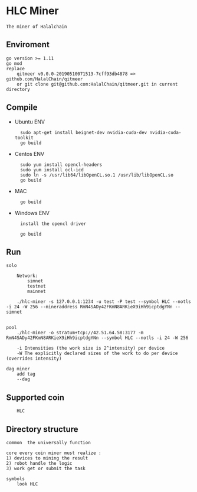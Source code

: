 # HLC Miner

    The miner of Halalchain

## Enviroment

    go version >= 1.11
    go mod
    replace
        qitmeer v0.0.0-20190510071513-7cff93db4878 => github.com/HalalChain/qitmeer
        or git clone git@github.com:HalalChain/qitmeer.git in current directory
## Compile

* Ubuntu ENV

        sudo apt-get install beignet-dev nvidia-cuda-dev nvidia-cuda-toolkit
        go build 
* Centos ENV

        sudo yum install opencl-headers
        sudo yum install ocl-icd
        sudo ln -s /usr/lib64/libOpenCL.so.1 /usr/lib/libOpenCL.so
        go build

* MAC

        go build
    
* Windows ENV

        install the opencl driver
    
        go build 
    
## Run
    solo

        Network:
            simnet
            testnet
            mainnet

        ./hlc-miner -s 127.0.0.1:1234 -u test -P test --symbol HLC --notls -i 24 -W 256 --mineraddress RmN4SADy42FKmN8ARKieX9iHh9icptdgYNn --simnet


    pool
        ./hlc-miner -o stratum+tcp://42.51.64.58:3177 -m RmN4SADy42FKmN8ARKieX9iHh9icptdgYNn --symbol HLC --notls -i 24 -W 256
        
        -i Intensities (the work size is 2^intensity) per device
        -W The explicitly declared sizes of the work to do per device (overrides intensity)
    
    dag miner 
        add tag
        --dag
## Supported coin 
        
        HLC
        
## Directory structure

    common  the universally function
    
    core every coin miner must realize :
    1) devices to mining the result
    2) robot handle the logic
    3) work get or submit the task 
    
    symbols 
        look HLC 
